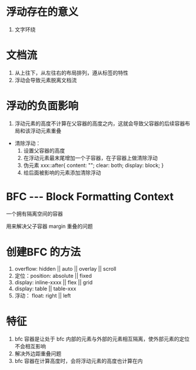 # 浮动存在的意义
1. 文字环绕

# 文档流
1. 从上往下，从左往右的布局排列，遵从标签的特性
2. 浮动会导致元素脱离文档流

# 浮动的负面影响
1. 浮动元素的高度不计算在父容器的高度之内，这就会导致父容器的后续容器布局和该浮动元素重叠

- 清除浮动：
  1. 设置父容器的高度
  2. 在浮动元素最末尾增加一个子容器，在子容器上做清除浮动
  3. 伪元素 xxx::after{
      content: "";
      clear: both;
      display: block;
    }
  4. 给后面被影响的元素添加清除浮动


# BFC  --- Block Formatting Context
一个拥有隔离空间的容器

用来解决父子容器 margin 重叠的问题

# 创建BFC 的方法
1. overflow: hidden || auto || overlay || scroll
2. 定位：position: absolute || fixed
3. display: inline-xxxx || flex || grid
4. display: table || table-xxx
5. 浮动： float: right || left

# 特征
1. bfc 容器是让处于 bfc 内部的元素与外部的元素相互隔离，使外部元素的定位不会相互影响
2. 解决外边距重叠问题
3. bfc 容器在计算高度时，会将浮动元素的高度也计算在内